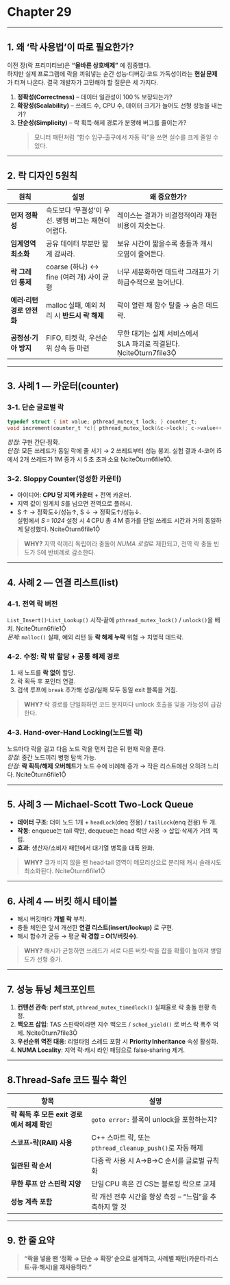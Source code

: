 

# Chapter 29 


---

## 1. 왜 ‘락 사용법’이 따로 필요한가?  
이전 장(락 프리미티브)은 **“올바른 상호배제”** 에 집중했다.  
하지만 실제 프로그램에 락을 끼워넣는 순간 성능·디버깅·코드 가독성이라는 **현실 문제**가 터져 나온다. 결국 개발자가 고민해야 할 질문은 세 가지다.

1. **정확성(Correctness)** – 데이터 일관성이 100 % 보장되는가?  
2. **확장성(Scalability)** – 쓰레드 수, CPU 수, 데이터 크기가 늘어도 선형 성능을 내는가?  
3. **단순성(Simplicity)** – 락 획득·해제 경로가 분명해 버그를 줄이는가?  
   > 모니터 패턴처럼 “함수 입구‑출구에서 자동 락”을 쓰면 실수를 크게 줄일 수 있다.

---

## 2. 락 디자인 5원칙 

| 원칙 | 설명 | 왜 중요한가? |
|------|------|--------------|
| **먼저 정확성** | 속도보다 ‘무결성’이 우선. 병행 버그는 재현이 어렵다. | 레이스는 결과가 비결정적이라 재현 비용이 치솟는다. |
| **임계영역 최소화** | 공유 데이터 부분만 짧게 감싸라. | 보유 시간이 짧을수록 충돌과 캐시 오염이 줄어든다. |
| **락 그레인 통제** | coarse (하나) ↔ fine (여러 개) 사이 균형 | 너무 세분화하면 데드락 그래프가 기하급수적으로 늘어난다. |
| **에러·리턴 경로 안전화** | malloc 실패, 예외 처리 시 **반드시 락 해제** | 락이 열린 채 함수 탈출 → 숨은 데드락. |
| **공정성·기아 방지** | FIFO, 티켓 락, 우선순위 상속 등 마련 | 무한 대기는 실제 서비스에서 SLA 파괴로 직결된다. citeturn7file3 |

---

## 3. 사례 1 — 카운터(counter)

### 3‑1. 단순 글로벌 락  
```c
typedef struct { int value; pthread_mutex_t lock; } counter_t;
void increment(counter_t *c){ pthread_mutex_lock(&c->lock); c->value++; pthread_mutex_unlock(&c->lock); }
```
*장점*: 구현 간단·정확.  
*단점*: 모든 쓰레드가 동일 락에 줄 서기 → 2 쓰레드부터 성능 붕괴. 실험 결과 4‑코어 i5에서 2개 쓰레드가 1M 증가 시 5 초 초과 소요 citeturn6file1.

### 3‑2. **Sloppy Counter(엉성한 카운터)**  
* 아이디어: **CPU 당 지역 카운터** + 전역 카운터.  
* 지역 값이 임계치 *S*를 넘으면 전역으로 플러시.  
* S ↑ → 정확도↓/성능↑, S ↓ → 정확도↑/성능↓.  
실험에서 *S = 1024* 설정 시 4 CPU 총 4 M 증가를 단일 쓰레드 시간과 거의 동일하게 달성했다. citeturn6file1  
> **WHY?** 지역 락끼리 독립이라 충돌이 *NUMA 로컬*로 제한되고, 전역 락 충돌 빈도가 S에 반비례로 감소한다.

---

## 4. 사례 2 — 연결 리스트(list)

### 4‑1. 전역 락 버전  
`List_Insert()`·`List_Lookup()` 시작‑끝에 `pthread_mutex_lock()` / `unlock()`을 배치. citeturn6file1  
*문제*: `malloc()` 실패, 예외 리턴 등 **락 해제 누락** 위험 → 치명적 데드락.

### 4‑2. 수정: 락 밖 할당 + 공통 해제 경로  
1. 새 노드를 **락 없이** 할당.  
2. 락 획득 후 포인터 연결.  
3. 검색 루프에 `break` 추가해 성공/실패 모두 동일 exit 블록을 거침.     
> **WHY?** 락 경로를 단일화하면 코드 분지마다 unlock 호출을 잊을 가능성이 급감한다.

### 4‑3. Hand‑over‑Hand Locking(노드별 락)  
노드마다 락을 걸고 다음 노드 락을 먼저 잡은 뒤 현재 락을 푼다.  
*장점*: 중간 노드끼리 병행 탐색 가능.  
*단점*: **락 획득/해제 오버헤드**가 노드 수에 비례해 증가 → 작은 리스트에선 오히려 느리다. citeturn6file1

---

## 5. 사례 3 — Michael‑Scott Two‑Lock Queue

- **데이터 구조**: 더미 노드 1개 + `headLock`(deq 전용) / `tailLock`(enq 전용) 두 개.  
- **작동**: enqueue는 tail 락만, dequeue는 head 락만 사용 → 삽입·삭제가 거의 독립.  
- **효과**: 생산자/소비자 패턴에서 대기열 병목을 대폭 완화.  
> **WHY?** 큐가 비지 않을 땐 head·tail 영역이 메모리상으로 분리돼 캐시 슬래시도 최소화된다. citeturn6file1

---

## 6. 사례 4 — 버킷 해시 테이블

- 해시 버킷마다 **개별 락** 부착.  
- 충돌 체인은 앞서 개선한 **연결 리스트(insert/lookup)** 로 구현.  
- 해시 함수가 균등 → 평균 **락 경합 = O(1/버킷수)**.  
> **WHY?** 해시가 균등하면 쓰레드가 서로 다른 버킷‑락을 잡을 확률이 높아져 병렬도가 선형 증가.

---

## 7. 성능 튜닝 체크포인트

1. **컨텐션 관측**: perf stat, `pthread_mutex_timedlock()` 실패율로 락 충돌 현황 측정.  
2. **백오프 삽입**: TAS 스핀락이라면 지수 백오프 / `sched_yield()` 로 버스 락 폭주 억제. citeturn7file3  
3. **우선순위 역전 대응**: 리얼타임 스레드 포함 시 **Priority Inheritance** 속성 활성화.  
4. **NUMA Locality**: 지역 락·캐시 라인 패딩으로 false‑sharing 제거.

---

## 8.Thread‑Safe 코드 필수 확인

| 항목 | 설명 |
|------|------|
| **락 획득 후 모든 exit 경로에서 해제 확인** | `goto error:` 블록이 unlock을 포함하는지? |
| **스코프‑락(RAII) 사용** | C++ 스마트 락, 또는 `pthread_cleanup_push()`로 자동 해제 |
| **일관된 락 순서** | 다중 락 사용 시 A→B→C 순서를 글로벌 규칙화 |
| **무한 루프 안 스핀락 지양** | 단일 CPU 혹은 긴 CS는 블로킹 락으로 교체 |
| **성능 계측 포함** | 락 개선 전후 시간을 항상 측정 – “느림”을 추측하지 말 것 |

---

## 9. 한 줄 요약  
> **“락을 넣을 땐 ‘정확 → 단순 → 확장’ 순으로 설계하고, 사례별 패턴(카운터·리스트·큐·해시)을 재사용하라.”**  

---